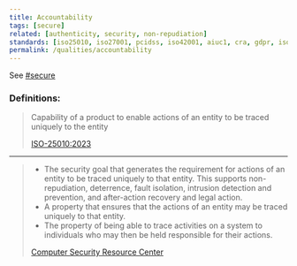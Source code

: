 ```yaml
---
title: Accountability
tags: [secure]
related: [authenticity, security, non-repudiation]
standards: [iso25010, iso27001, pcidss, iso42001, aiuc1, cra, gdpr, iso42030]
permalink: /qualities/accountability
---
```


See [#secure](/tag-secure)

### Definitions:


>Capability of a product to enable actions of an entity to be traced uniquely to the entity
>
>[ISO-25010:2023](/references/#iso-25010-2023)

<hr class="with-no-margin"/>

>* The security goal that generates the requirement for actions of an entity to be traced uniquely to that entity. This supports non-repudiation, deterrence, fault isolation, intrusion detection and prevention, and after-action recovery and legal action.
>* A property that ensures that the actions of an entity may be traced uniquely to that entity.
>* The property of being able to trace activities on a system to individuals who may then be held responsible for their actions.
>
>[Computer Security Resource Center](https://csrc.nist.gov/glossary/term/accountability)
